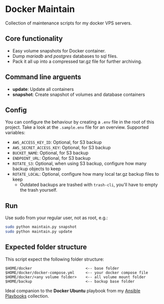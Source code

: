 # Docker Maintain
Collection of maintenance scripts for my docker VPS servers.

## Core functionality
- Easy volume snapshots for Docker container.
- Dump *mariadb* and *postgres* databases to sql files.
- Pack it all up into a compressed tar.gz file for further archiving.

## Command line arguents
- **update**: Update all containers
- **snapshot**: Create snapshot of volumes and database containers

## Config
You can configure the behaviour by creating a `.env` file in the root of this project. Take a look at the `.sample.env` file for an overview. Supported variables:

- `AWS_ACCESS_KEY_ID`: Optional, for S3 backup
- `AWS_SECRET_ACCESS_KEY`: Optional, for S3 backup
- `BUCKET_NAME`: Optional, for S3 backup
- `ENDPOINT_URL`: Optional, for S3 backup
- `ROTATE_S3`: Optional, when using S3 backup, configure how many backup objects to keep
- `ROTATE_LOCAL`: Optional, configure how many local tar.gz backup files to keep
  - Outdated backups are trashed with `trash-cli`, you'll have to empty the trash yourself.

## Run
Use sudo from your regular user, not as root, e.g.:
```bash
sudo python maintain.py snapshot
sudo python maintain.py update
```

## Expected folder structure
This script expect the following folder structure:
```
$HOME/docker                        <-- base folder
$HOME/docker/docker-compose.yml     <-- your docker compose file
$HOME/docker/<any volume folder>    <-- all volume mount folder
$HOME/backup                        <-- backup base folder
```

Ideal companion to the **Docker Ubuntu** playbook from my [Ansible Playbooks](https://github.com/bbilly1/ansible-playbooks) collection.
